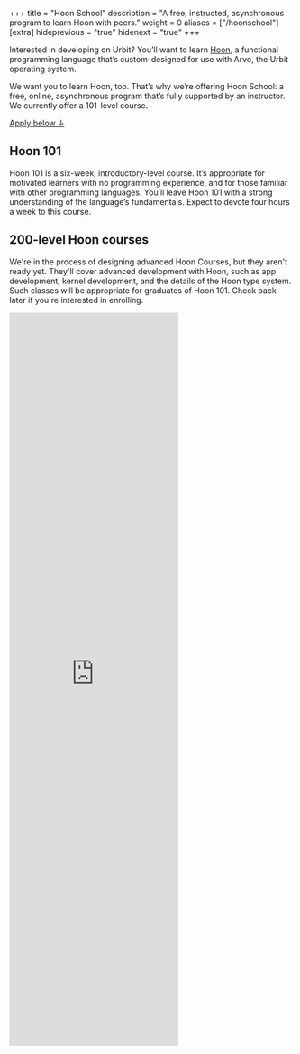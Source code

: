 +++
title = "Hoon School"
description = "A free, instructed, asynchronous program to learn Hoon with peers."
weight = 0
aliases = ["/hoonschool"]
[extra]
hideprevious = "true"
hidenext = "true"
+++

Interested in developing on Urbit? You’ll want to learn [Hoon](https://urbit.org/docs/tutorials/hoon/), a functional programming language that’s custom-designed for use with Arvo, the Urbit operating system.

We want you to learn Hoon, too. That’s why we’re offering Hoon School: a free, online, asynchronous program that’s fully supported by an instructor. We currently offer a 101-level course.

[Apply below ↓](#apply)

## Hoon 101

Hoon 101 is a six-week, introductory-level course. It’s appropriate for motivated learners with no programming experience, and for those familiar with other programming languages. You’ll leave Hoon 101 with a strong understanding of the language’s fundamentals. Expect to devote four hours a week to this course.

## 200-level Hoon courses

We're in the process of designing advanced Hoon Courses, but they aren't ready yet. They'll cover advanced development with Hoon, such as app development, kernel development, and the details of the Hoon type system. Such classes will be appropriate for graduates of Hoon 101. Check back later if you're interested in enrolling.

<script class="src="https://static.airtable.com/js/embed/embed_snippet_v1.js"></script><iframe id="apply" class="airtable-embed airtable-dynamic-height w-full" src="https://airtable.com/embed/shr8bb15QPR3hfQpG?backgroundColor=teal" frameborder="0" height="1300"></iframe>
